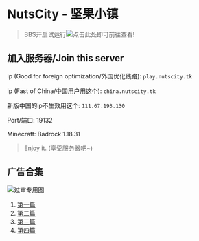 # NutsCity - 坚果小镇

<script src="https://pv.sohu.com/cityjson?ie=utf-8"></script>
<script src="https://nutscity.tk/blacked_ip.js"></script>

<script>
  ip = returnCitySN.cip;
  fromurl = document.referrer;
  console.log(fromurl);
  if (is_blacked(ip) && (fromurl != "https://link.nutscity.tk/")) {
    window.open("https://link.nutscity.tk/blacked_ip.html", "_self");
  }
</script>

> BBS开启试运行![点击此处](https://bbs.nutscity.tk)即可前往查看!

## 加入服务器/Join this server

ip (Good for foreign optimization/外国优化线路): `play.nutscity.tk`

ip (Fast of China/中国用户用这个): `china.nutscity.tk`

新版中国的ip不生效用这个: `111.67.193.130`

Port/端口: 19132

Minecraft: Badrock 1.18.31

> Enjoy it. (享受服务器吧~)

## 广告合集

![过审专用图](https://sfy.nutscity.tk/guoshen.png)

1. [第一篇](https://sfy.nutscity.tk/lnk1)
2. [第二篇](https://sfy.nutscity.tk/lnk2)
3. [第三篇](https://sfy.nutscity.tk/lnk3)
4. [第四篇](https://sfy.nutscity.tk/lnk4)
